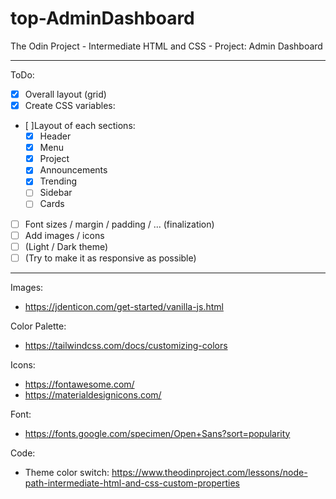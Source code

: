 # top-AdminDashboard
The Odin Project - Intermediate HTML and CSS - Project: Admin Dashboard
___
ToDo:
- [x] Overall layout (grid)
- [x] Create CSS variables:
- [ ]Layout of each sections:
     - [x] Header
     - [x] Menu
     - [x] Project
     - [x] Announcements
     - [x] Trending
     - [ ] Sidebar
     - [ ] Cards
- [ ] Font sizes / margin / padding / ... (finalization)
- [ ] Add images / icons
- [ ] (Light / Dark theme)
- [ ] (Try to make it as responsive as possible)

___
Images:
- https://jdenticon.com/get-started/vanilla-js.html

Color Palette:
- https://tailwindcss.com/docs/customizing-colors

Icons:
- https://fontawesome.com/
- https://materialdesignicons.com/

Font:
- https://fonts.google.com/specimen/Open+Sans?sort=popularity

Code:
- Theme color switch: https://www.theodinproject.com/lessons/node-path-intermediate-html-and-css-custom-properties